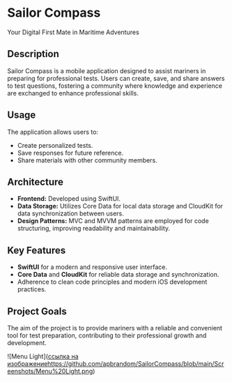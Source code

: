 # Sailor Compass
Your Digital First Mate in Maritime Adventures

## Description
Sailor Compass is a mobile application designed to assist mariners in preparing for professional tests. Users can create, save, and share answers to test questions, fostering a community where knowledge and experience are exchanged to enhance professional skills.

## Usage
The application allows users to:
- Create personalized tests.
- Save responses for future reference.
- Share materials with other community members.

## Architecture
- **Frontend:** Developed using SwiftUI.
- **Data Storage:** Utilizes Core Data for local data storage and CloudKit for data synchronization between users.
- **Design Patterns:** MVC and MVVM patterns are employed for code structuring, improving readability and maintainability.

## Key Features
- **SwiftUI** for a modern and responsive user interface.
- **Core Data** and **CloudKit** for reliable data storage and synchronization.
- Adherence to clean code principles and modern iOS development practices.

## Project Goals
The aim of the project is to provide mariners with a reliable and convenient tool for test preparation, contributing to their professional growth and development.

![Menu Light]([ссылка на изображение](https://github.com/apbrandom/SailorCompass/blob/main/Screenshots/Menu%20Light.png)https://github.com/apbrandom/SailorCompass/blob/main/Screenshots/Menu%20Light.png)


